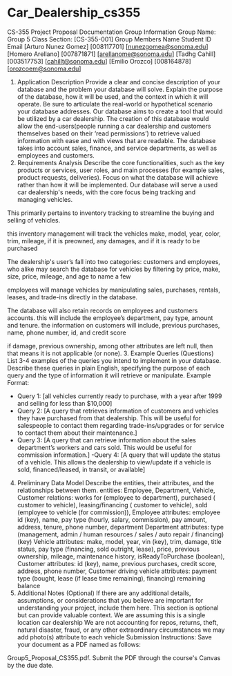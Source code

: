 # Car_Dealership_cs355

CS-355 Project Proposal Documentation
Group Information
Group Name: Group 5
Class Section: [CS-355-001]
Group Members
Name
Student ID
Email
[Arturo Nunez Gomez]
[008117701]
[nunezgomea@sonoma.edu]
[Homero Arellano]
[007871871]
[arellanome@sonoma.edu]
[Tadhg Cahill]
[003517753]
[cahillt@sonoma.edu]
[Emilio Orozco]
[008164878]
[orozcoem@sonoma.edu]

1. Application Description
Provide a clear and concise description of your database and the problem your database will solve. Explain the purpose of the database, how it will be used, and the context in which it will operate. Be sure to articulate the real-world or hypothetical scenario your database addresses.
Our database aims to create a tool that would be utilized by a car dealership. The creation of this database would allow the end-users(people running a car dealership and customers themselves based on their ‘read permissions’) to retrieve valued information with ease and with views that are readable. The database takes into account sales, finance, and service departments, as well as employees and customers. 
2. Requirements Analysis
Describe the core functionalities, such as the key products or services, user roles, and main processes (for example sales, product requests, deliveries). Focus on what the database will achieve rather than how it will be implemented.
Our database will serve a used car dealership's needs, with the core focus being tracking and managing vehicles. 

This primarily pertains to inventory tracking to streamline the buying and selling of vehicles. 

this inventory management will track the vehicles make, model, year, color, trim, mileage, if it is preowned, any damages, and if it is ready to be purchased

The dealership's user’s fall into two categories: customers and employees, who alike may search the database for vehicles by filtering by price, make, size, price, mileage, and age to name a few

employees will manage vehicles by manipulating sales, purchases, rentals, leases, and trade-ins directly in the database. 

The database will also retain records on employees and customers accounts. this will include the employee’s department, pay type, amount and tenure. the information on customers will include, previous purchases, name, phone number, id, and credit score

if damage, previous ownership, among other attributes are left null, then that means it is not applicable (or none).
3. Example Queries (Questions)
List 3-4 examples of the queries you intend to implement in your database. Describe these queries in plain English, specifying the purpose of each query and the type of information it will retrieve or manipulate.
Example Format:
- Query 1: [all vehicles currently ready to purchase, with a year after 1999 and selling for less than $10,000]
- Query 2: [A query that retrieves information of customers and vehicles they have purchased from that dealership. This will be useful for salespeople to contact them regarding trade-ins/upgrades or for service to contact them about their maintenance.]
- Query 3: [A query that can retrieve information about the sales department’s workers and cars sold. This would be useful for commission information.]
-Query 4: [A query that will update the status of a vehicle. This allows the dealership to  view/update if a vehicle is sold, financed/leased, in transit, or available]
4. Preliminary Data Model
Describe the entities, their attributes, and the relationships between them.
entities: Employee, Department, Vehicle, Customer
relations: works for (employee to department), purchased ( customer to vehicle), leasing/financing ( customer to vehicle), sold (employee to vehicle (for commission)),
Employee attributes: employee id (key), name, pay type (hourly, salary, commission), pay amount, address, tenure, phone number, department
Department attributes: type (management, admin / human resources / sales / auto repair / financing) (key)
Vehicle attributes: make, model, year, vin (key), trim, damage, title status, pay type (financing, sold outright, lease), price, previous ownership, mileage, maintenance history, isReadyToPurchase (boolean), 
Customer attributes: id (key), name, previous purchases, credit score, address, phone number, 
Customer driving vehicle attributes: payment type (bought, lease (if lease time remaining), financing) remaining balance
5. Additional Notes (Optional)
If there are any additional details, assumptions, or considerations that you believe are important for understanding your project, include them here. This section is optional but can provide valuable context.
We are assuming this is a single location car dealership
We are not accounting for repos, returns, theft, natural disaster, fraud, or any other extraordinary circumstances
we may add photo(s) attribute to each vehicle 
Submission Instructions: Save your document as a PDF named as follows: 

Group5_Proposal_CS355.pdf. Submit the PDF through the course's Canvas by the due date.
